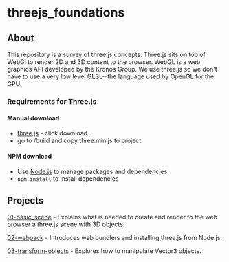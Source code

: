 # threejs_foundations

## About
This repository is a survey of three.js concepts. Three.js sits on top of WebGl to render 2D and 3D content to the browser. WebGL is a web graphics API developed by the Kronos Group. We use three.js so we don't have to use a very low level GLSL--the language used by OpenGL for the GPU.

### Requirements for Three.js
#### Manual download
- [three.js](https://threejs.org/) - click download.
- go to /build and copy three.min.js to project

#### NPM download
- Use [Node.js](https://nodejs.org/en/) to manage packages and dependencies
- `npm install` to install dependencies

## Projects
[01-basic_scene](/01-basic_scene/) - Explains what is needed to create and render to the web browser a three.js scene with 3D objects.

[02-webpack](/02-webpack/) - Introduces web bundlers and installing three.js from Node.js.
 
[03-transform-objects](/03-transform-objects/) - Explores how to manipulate Vector3 objects.
